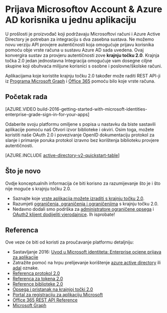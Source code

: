 <properties
    pageTitle="Pregled krajnjoj točki 2.0 | Microsoft Azure"
    description="Uvod u stvaranje aplikacija s Microsoftovim Account i Azure Active Directory prijavu."
    services="active-directory"
    documentationCenter=""
    authors="dstrockis"
    manager="mbaldwin"
    editor=""/>

<tags
    ms.service="active-directory"
    ms.workload="identity"
    ms.tgt_pltfrm="na"
    ms.devlang="na"
    ms.topic="article"
    ms.date="09/27/2016"
    ms.author="dastrock"/>

# <a name="sign-in-microsoft-account--azure-ad-users-in-a-single-app"></a>Prijava Microsoftov Account & Azure AD korisnika u jednu aplikaciju

U prošlosti je proizvođač koji podržavaju Microsoftovi računi i Azure Active Directory je potreban za integraciju s dva zasebna sustava.  Ne možemo novu verziju API provjere autentičnosti koja omogućuje prijavu korisnika pomoću obje vrste računa u sustavu Azure AD sada uvedena.  Ovaj konvergira sustav za provjeru autentičnosti zove **krajnju točku 2.0**.  Krajnja točka 2.0 jedan jednostavna Integracija omogućuje vam dosegne ciljne skupine koji obuhvaća milijune korisnici s osobne i poslovne/školske računi.

Aplikacijama koje koristite krajnju točku 2.0 također može raditi REST API-ji iz [Programa Microsoft Graph](https://graph.microsoft.io) i [Office 365](https://msdn.microsoft.com/office/office365/howto/authenticate-Office-365-APIs-using-v2) pomoću bilo koje vrste računa.

<!-- For a quick introduction to the v2.0 endpoint, please view the [Getting Started with Microsoft Identities: Enterprise Grade Sign In For Your Apps](https://azure.microsoft.com/documentation/videos/build-2016-getting-started-with-microsoft-identities-enterprise-grade-sign-in-for-your-apps/) video. -->

## <a name="getting-started"></a>Početak rada
[AZURE.VIDEO build-2016-getting-started-with-microsoft-identities-enterprise-grade-sign-in-for-your-apps]

Odaberite svoju platformu omiljene s popisa u nastavku da biste sastavili aplikacije pomoću naš Otvori izvor biblioteke i okviri.  Osim toga, možete koristiti naše OAuth 2.0 i povezivanje OpenID dokumentaciju protokol za slanje i primanje poruka protokol izravno bez korištenja biblioteku provjere autentičnosti.

<!-- TODO: Finalize this table  -->
[AZURE.INCLUDE [active-directory-v2-quickstart-table](../../includes/active-directory-v2-quickstart-table.md)]

## <a name="whats-new"></a>Što je novo
Ovdje konceptualnih informacija će biti korisno za razumijevanje što je i što nije moguće s krajnju točku 2.0.

- Saznajte koje [vrste aplikacija možete izraditi s krajnju točku 2.0](active-directory-v2-flows.md).
- Razumjeti [ograničenja, ograničenja i ograničenjima](active-directory-v2-limitations.md) s krajnju točku 2.0.
- Nedavno dodali smo podrška za [administratore ograničene opsega](active-directory-v2-scopes.md) i [OAuth2 klijent dodijeliti vjerodajnice](active-directory-v2-protocols-oauth-client-creds.md).  Ih isprobate!

## <a name="reference"></a>Referenca
Ove veze će biti od koristi za proučavanje platformu detaljniju:

- Sastavljanje 2016: [Uvod u Microsoft identiteta: Enterprise ocjene prijava za aplikacije](https://azure.microsoft.com/documentation/videos/build-2016-getting-started-with-microsoft-identities-enterprise-grade-sign-in-for-your-apps/)
- Zatražite pomoć na hrpu prelijevanje korištenje [azure active directory](http://stackoverflow.com/questions/tagged/azure-active-directory) ili [adal](http://stackoverflow.com/questions/tagged/adal) oznake.
- [Referenca protokol 2.0](active-directory-v2-protocols.md)
- [Referenca za tokena 2.0](active-directory-v2-tokens.md)
- [Reference biblioteke 2.0](active-directory-v2-libraries.md)
- [Opsega i pristanak na krajnjoj točki 2.0](active-directory-v2-scopes.md)
- [Portal za registraciju za aplikaciju Microsoft](https://apps.dev.microsoft.com/?referrer=https://azure.microsoft.com/documentation/articles&deeplink=/appList)
- [Office 365 REST API Reference](https://msdn.microsoft.com/office/office365/howto/authenticate-Office-365-APIs-using-v2)
- [Microsoft Graph](https://graph.microsoft.io)